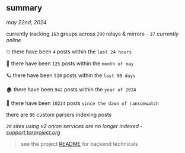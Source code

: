 
## summary
_may 22nd, 2024_

currently tracking `163` groups across `299` relays & mirrors - _`37` currently online_

⏲ there have been `4` posts within the `last 24 hours`

🦈 there have been `125` posts within the `month of may`

🪐 there have been `520` posts within the `last 90 days`

🏚 there have been `942` posts within the `year of 2024`

🦕 there have been `10224` posts `since the dawn of ransomwatch`

there are `96` custom parsers indexing posts

_`20` sites using v2 onion services are no longer indexed - [support.torproject.org](https://support.torproject.org/onionservices/v2-deprecation/)_

> see the project [README](https://github.com/joshhighet/ransomwatch#ransomwatch--) for backend technicals
